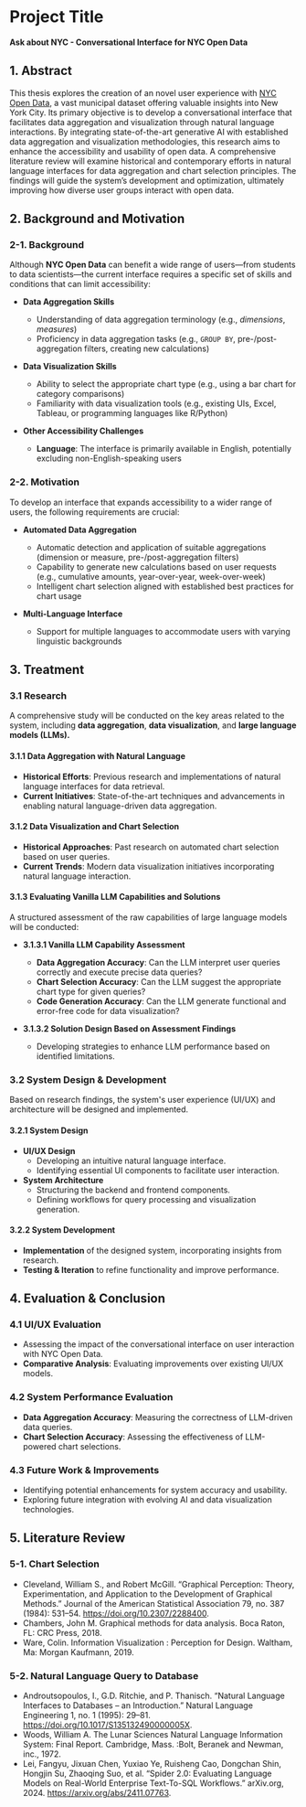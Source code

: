 # Project Title
**Ask about NYC - Conversational Interface for NYC Open Data**

## 1. Abstract
This thesis explores the creation of an novel user experience with [NYC Open Data](https://opendata.cityofnewyork.us/), a vast municipal dataset offering valuable insights into New York City. Its primary objective is to develop a conversational interface that facilitates data aggregation and visualization through natural language interactions. By integrating state-of-the-art generative AI with established data aggregation and visualization methodologies, this research aims to enhance the accessibility and usability of open data. A comprehensive literature review will examine historical and contemporary efforts in natural language interfaces for data aggregation and chart selection principles. The findings will guide the system’s development and optimization, ultimately improving how diverse user groups interact with open data.

## 2. Background and Motivation

### 2-1. Background
Although **NYC Open Data** can benefit a wide range of users—from students to data scientists—the current interface requires a specific set of skills and conditions that can limit accessibility:

- **Data Aggregation Skills**  
  - Understanding of data aggregation terminology (e.g., *dimensions*, *measures*)  
  - Proficiency in data aggregation tasks (e.g., `GROUP BY`, pre-/post-aggregation filters, creating new calculations)

- **Data Visualization Skills**  
  - Ability to select the appropriate chart type (e.g., using a bar chart for category comparisons)  
  - Familiarity with data visualization tools (e.g., existing UIs, Excel, Tableau, or programming languages like R/Python)

- **Other Accessibility Challenges**  
  - **Language**: The interface is primarily available in English, potentially excluding non-English-speaking users  

### 2-2. Motivation
To develop an interface that expands accessibility to a wider range of users, the following requirements are crucial:

- **Automated Data Aggregation**  
  - Automatic detection and application of suitable aggregations (dimension or measure, pre-/post-aggregation filters)  
  - Capability to generate new calculations based on user requests (e.g., cumulative amounts, year-over-year, week-over-week)  
  - Intelligent chart selection aligned with established best practices for chart usage

- **Multi-Language Interface**  
  - Support for multiple languages to accommodate users with varying linguistic backgrounds


## 3. Treatment

### 3.1 Research
A comprehensive study will be conducted on the key areas related to the system, including **data aggregation**, **data visualization**, and **large language models (LLMs).**

#### 3.1.1 Data Aggregation with Natural Language
- **Historical Efforts**: Previous research and implementations of natural language interfaces for data retrieval.
- **Current Initiatives**: State-of-the-art techniques and advancements in enabling natural language-driven data aggregation.

#### 3.1.2 Data Visualization and Chart Selection
- **Historical Approaches**: Past research on automated chart selection based on user queries.
- **Current Trends**: Modern data visualization initiatives incorporating natural language interaction.

#### 3.1.3 Evaluating Vanilla LLM Capabilities and Solutions
A structured assessment of the raw capabilities of large language models will be conducted:

- **3.1.3.1 Vanilla LLM Capability Assessment**
    - **Data Aggregation Accuracy**: Can the LLM interpret user queries correctly and execute precise data queries?  
    - **Chart Selection Accuracy**: Can the LLM suggest the appropriate chart type for given queries?  
    - **Code Generation Accuracy**: Can the LLM generate functional and error-free code for data visualization?  

- **3.1.3.2 Solution Design Based on Assessment Findings**
    - Developing strategies to enhance LLM performance based on identified limitations.


### 3.2 System Design & Development
Based on research findings, the system's user experience (UI/UX) and architecture will be designed and implemented.

#### 3.2.1 System Design
- **UI/UX Design**
    - Developing an intuitive natural language interface.
    - Identifying essential UI components to facilitate user interaction.
- **System Architecture**
    - Structuring the backend and frontend components.
    - Defining workflows for query processing and visualization generation.

#### 3.2.2 System Development
- **Implementation** of the designed system, incorporating insights from research.
- **Testing & Iteration** to refine functionality and improve performance.


## 4. Evaluation & Conclusion

### 4.1 UI/UX Evaluation
- Assessing the impact of the conversational interface on user interaction with NYC Open Data.
- **Comparative Analysis**: Evaluating improvements over existing UI/UX models.

### 4.2 System Performance Evaluation
- **Data Aggregation Accuracy**: Measuring the correctness of LLM-driven data queries.
- **Chart Selection Accuracy**: Assessing the effectiveness of LLM-powered chart selections.

### 4.3 Future Work & Improvements
- Identifying potential enhancements for system accuracy and usability.
- Exploring future integration with evolving AI and data visualization technologies.


## 5. Literature Review
### 5-1. Chart Selection
- Cleveland, William S., and Robert McGill. “Graphical Perception: Theory, Experimentation, and Application to the Development of Graphical Methods.” Journal of the American Statistical Association 79, no. 387 (1984): 531–54. https://doi.org/10.2307/2288400.
- Chambers, John M. Graphical methods for data analysis. Boca Raton, FL: CRC Press, 2018. 
- Ware, Colin. Information Visualization : Perception for Design. Waltham, Ma: Morgan Kaufmann, 2019.

### 5-2. Natural Language Query to Database
- Androutsopoulos, I., G.D. Ritchie, and P. Thanisch. “Natural Language Interfaces to Databases – an Introduction.” Natural Language Engineering 1, no. 1 (1995): 29–81. https://doi.org/10.1017/S135132490000005X.
- Woods, William A. The Lunar Sciences Natural Language Information System: Final Report. Cambridge, Mass. :Bolt, Beranek and Newman, inc., 1972.
- Lei, Fangyu, Jixuan Chen, Yuxiao Ye, Ruisheng Cao, Dongchan Shin, Hongjin Su, Zhaoqing Suo, et al. “Spider 2.0: Evaluating Language Models on Real-World Enterprise Text-To-SQL Workflows.” arXiv.org, 2024. https://arxiv.org/abs/2411.07763.